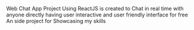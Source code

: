 Web Chat App Project Using ReactJS is created to Chat in real time with anyone directly having user interactive and user friendly interface for free
An side project for Showcasing my skills
